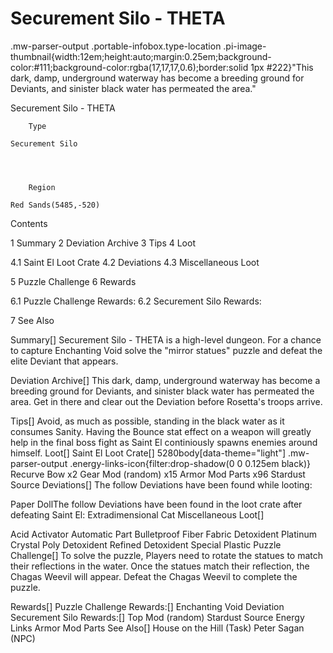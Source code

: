 # Securement Silo - THETA

.mw-parser-output .portable-infobox.type-location .pi-image-thumbnail{width:12em;height:auto;margin:0.25em;background-color:#111;background-color:rgba(17,17,17,0.6);border:solid 1px #222}"This dark, damp, underground waterway has become a breeding ground for Deviants, and sinister black water has permeated the area."

Securement Silo - THETA


	
		
		
	
	


	

	
		Type
	
	Securement Silo



	
		Region
	
	Red Sands(5485,-520)




Contents

1 Summary
2 Deviation Archive
3 Tips
4 Loot

4.1 Saint El Loot Crate
4.2 Deviations
4.3 Miscellaneous Loot


5 Puzzle Challenge
6 Rewards

6.1 Puzzle Challenge Rewards:
6.2 Securement Silo Rewards:


7 See Also



Summary[]
Securement Silo - THETA is a high-level dungeon.
For a chance to capture Enchanting Void solve the "mirror statues" puzzle and defeat the elite Deviant that appears.

Deviation Archive[]
This dark, damp, underground waterway has become a breeding ground for Deviants, and sinister black water has permeated the area.
Get in there and clear out the Deviation before Rosetta's troops arrive.

Tips[]
Avoid, as much as possible, standing in the black water as it consumes Sanity.
Having the Bounce stat effect on a weapon will greatly help in the final boss fight as Saint El continiously spawns enemies around himself.
Loot[]
Saint El Loot Crate[]
 5280body[data-theme="light"] .mw-parser-output .energy-links-icon{filter:drop-shadow(0 0 0.125em black)}
Recurve Bow
x2 Gear Mod (random)
x15 Armor Mod Parts
x96 Stardust Source
Deviations[]
The follow Deviations have been found while looting:

Paper DollThe follow Deviations have been found in the loot crate after defeating Saint El:
Extradimensional Cat
Miscellaneous Loot[]

Acid
Activator
Automatic Part
Bulletproof Fiber Fabric
Detoxident
Platinum Crystal
Poly Detoxident
Refined Detoxident
Special Plastic
Puzzle Challenge[]
To solve the puzzle, Players&#160;need to rotate the statues to match their reflections in the water. Once the statues match their reflection, the Chagas Weevil will appear. Defeat the Chagas Weevil to complete the puzzle.

Rewards[]
Puzzle Challenge Rewards:[]
Enchanting Void Deviation
Securement Silo Rewards:[]
Top Mod (random)
Stardust Source
Energy Links
Armor Mod Parts
See Also[]
House on the Hill (Task)
Peter Sagan (NPC)
